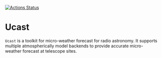 [![Actions Status](https://github.com/focisrc/ucast/workflows/python-package/badge.svg)](https://github.com/focisrc/ucast/actions)

# Ucast

`Ucast` is a toolkit for micro-weather forecast for radio astronomy.
It supports multiple atmospherically model backends to provide
accurate micro-weather forecast at telescope sites.
